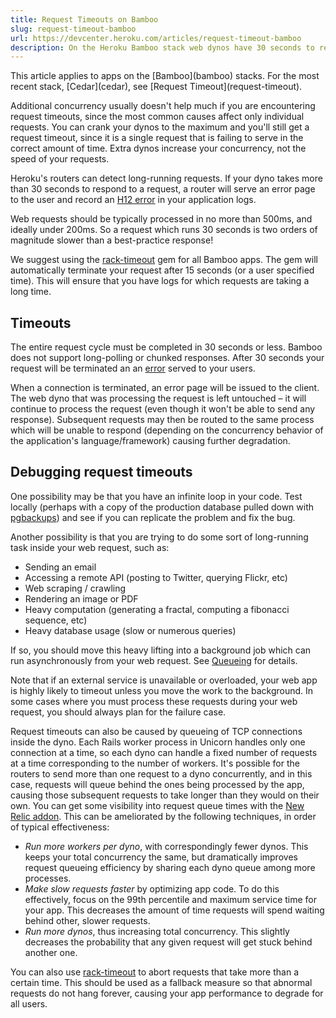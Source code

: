 ```yaml
---
title: Request Timeouts on Bamboo
slug: request-timeout-bamboo
url: https://devcenter.heroku.com/articles/request-timeout-bamboo
description: On the Heroku Bamboo stack web dynos have 30 seconds to respond before an error page is served to the user and an error logged.
---
```


<div class="deprecated" markdown="1">This article applies to apps on the [Bamboo](bamboo) stacks.  For the most recent stack, [Cedar](cedar), see [Request Timeout](request-timeout).</div>

<div class="callout"><p>
Additional concurrency usually doesn't help much if you are encountering request timeouts, since the most common causes affect only individual requests. You can crank your dynos to the maximum and you'll still get a request timeout, since it is a single request that is failing to serve in the correct amount of time.  Extra dynos increase your concurrency, not the speed of your requests.
</p></div>

Heroku's routers can detect long-running requests.  If your dyno takes more than 30 seconds to respond to a request, a router will serve an error page to the user and record an [H12 error](error-codes) in your application logs.

Web requests should be typically processed in no more than 500ms, and ideally under 200ms.  So a request which runs 30 seconds is two orders of magnitude slower than a best-practice response!

We suggest using the [rack-timeout](https://github.com/kch/rack-timeout/) gem for all Bamboo apps.  The gem will automatically terminate your request after 15 seconds (or a user specified time).  This will ensure that you have logs for which requests are taking a long time.

Timeouts
--------------

The entire request cycle must be completed in 30 seconds or less.  Bamboo does not support long-polling or chunked responses.  After 30 seconds your request will be terminated an an  [error](error-codes) served to your users. 

When a connection is terminated, an error page will be issued to the client. The web dyno that was processing the request is left untouched – it will continue to process the request (even though it won't be able to send any response). Subsequent requests may then be routed to the same process which will be unable to respond (depending on the concurrency behavior of the application's language/framework) causing further degradation.

Debugging request timeouts
--------------

One possibility may be that you have an infinite loop in your code.  Test locally (perhaps with a copy of the production database pulled down with [pgbackups](pgbackups)) and see if you can replicate the problem and fix the bug.

Another possibility is that you are trying to do some sort of long-running task inside your web request, such as:

* Sending an email
* Accessing a remote API (posting to Twitter, querying Flickr, etc)
* Web scraping / crawling
* Rendering an image or PDF
* Heavy computation (generating a fractal, computing a fibonacci sequence, etc)
* Heavy database usage (slow or numerous queries)

If so, you should move this heavy lifting into a background job which can run asynchronously from your web request.  See [Queueing](background-jobs-queueing) for details.

Note that if an external service is unavailable or overloaded, your web app is highly likely to timeout unless you move the work to the background. In some cases where you must process these requests during your web request, you should always plan for the failure case.

Request timeouts can also be caused by queueing of TCP connections inside the dyno. Each Rails worker process in Unicorn handles only one connection at a time, so each dyno can handle a fixed number of requests at a time corresponding to the number of workers. It's possible for the routers to send more than one request to a dyno concurrently, and in this case, requests will queue behind the ones being processed by the app, causing those subsequent requests to take longer than they would on their own. You can get some visibility into request queue times with the [New Relic addon](https://addons.heroku.com/newrelic). This can be ameliorated by the following techniques, in order of typical effectiveness:

- *Run more workers per dyno*, with correspondingly fewer dynos. This keeps your total concurrency the same, but dramatically improves request queueing efficiency by sharing each dyno queue among more processes.
- *Make slow requests faster* by optimizing app code. To do this effectively, focus on the 99th percentile and maximum service time for your app. This decreases the amount of time requests will spend waiting behind other, slower requests.
- *Run more dynos*, thus increasing total concurrency. This slightly decreases the probability that any given request will get stuck behind another one.

You can also use [rack-timeout](https://github.com/kch/rack-timeout) to abort requests that take more than a certain time. This should be used as a fallback measure so that abnormal requests do not hang forever, causing your app performance to degrade for all users.